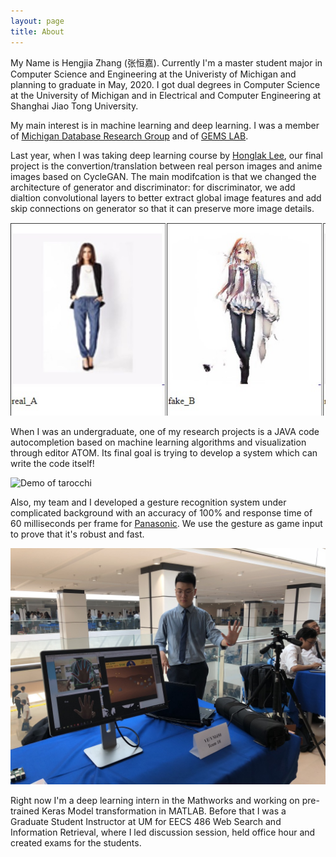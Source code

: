 ```yaml
---
layout: page
title: About
---
```


My Name is Hengjia Zhang (张恒嘉). Currently I'm a master student major in Computer Science and Engineering at the Univeristy of Michigan and planning to graduate in May, 2020. I got dual degrees in Computer Science at the University of Michigan and in Electrical and Computer Engineering at Shanghai Jiao Tong University. 

My main interest is in machine learning and deep learning. I was a member of [Michigan Database Research Group](<http://dbgroup.eecs.umich.edu/index.html>) and of [GEMS LAB](<http://web.eecs.umich.edu/~dkoutra/group/index.html>). 

Last year, when I was taking deep learning course by [Honglak Lee](<https://web.eecs.umich.edu/~honglak/>), our final project is the convertion/translation between real person images and anime images based on CycleGAN. The main modifcation is that we changed the architecture of generator and discriminator: for discriminator, we add dialtion convolutional layers to better extract global image features and add skip connections on generator so that it can preserve more image details.

![Example of ARTGAN](../images/ARTGAN/ARTGAN_example.jpg)

When I was an undergraduate, one of my research projects is a JAVA code autocompletion based on machine learning algorithms and visualization through editor ATOM.  Its final goal is trying to develop a system which can write the code itself! 

![Demo of tarocchi](../images/tarocchi/demo.gif)

Also, my team and I developed a gesture recognition system under complicated background with an accuracy of 100% and response time of 60 milliseconds per frame for [Panasonic](<https://na.panasonic.com/us/>). We use the gesture as game input to prove that it's robust and fast.

![Demo of Gesture Recogition System](../images/gesture_recognition/demo.jpg)

Right now I'm a deep learning intern in the Mathworks and working on pre-trained Keras Model transformation in MATLAB. Before that I was a Graduate Student Instructor at UM for EECS 486 Web Search and Information Retrieval, where I led discussion session, held office hour and created exams for the students.

<!-- I was born in Jilin City and came to Shanghai when I was a little boy. I spent 6 years in Shanghai Experiment School for both junior High School and High School. -->

<!-- Hey there! This page is included as an example. Feel free to customize it for -->
<!-- your own use. -->
<!--  -->
<!-- Follow [instructions](<http://www.texts.io/support/0017/>) to publish your blog -->
<!-- on GitHub Pages. -->
